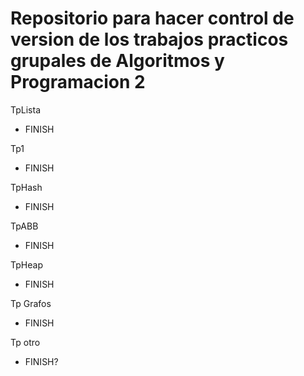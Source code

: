 # Repositorio para hacer control de version de los trabajos practicos grupales de Algoritmos y Programacion 2

TpLista
- FINISH

Tp1
- FINISH

TpHash
- FINISH



TpABB
- FINISH

TpHeap

- FINISH


Tp Grafos

- FINISH

Tp otro
- FINISH?
